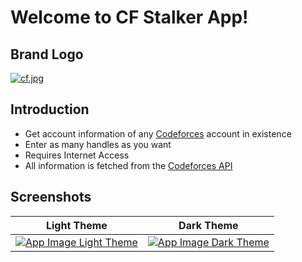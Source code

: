 
# Welcome to CF Stalker App!

## Brand Logo
[![cf.jpg](https://i.postimg.cc/SsJbLPdQ/cf.jpg)](https://postimg.cc/N9qnBpZZ)

## Introduction

- Get account information of any [Codeforces](https://codeforces.com) account in existence
- Enter as many handles as you want
- Requires Internet Access
- All information is fetched from the [Codeforces API](https://codeforces.com/apiHelp)


 ## Screenshots

 | Light Theme | Dark Theme |
|:--:|:--:|
| [![App Image Light Theme](https://i.postimg.cc/y60Pbd2c/Screenshot-2024-07-25-203659.png)](https://postimg.cc/w3TLt6qj) | [![App Image Dark Theme](https://i.postimg.cc/2yNx5RL1/Screenshot-2024-07-25-204058.png)](https://postimg.cc/cgT3DzmW) |
